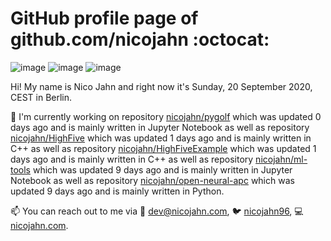 # GitHub profile page of <!-- github -->github.com/nicojahn<!-- github --> :octocat:

![image](https://img.shields.io/badge/in%20progress%20since-aug.%201996-blue?style=flat) ![image](https://img.shields.io/badge/runs%20on-caffeine-brown?style=flat&logo=buy-me-a-coffee&logoColor=brown) ![image](https://img.shields.io/badge/homepage-blank-white?style=flat&?link=https://nicojahn.com&link=https://nicojahn.com)

Hi! My name is <!-- name -->Nico Jahn<!-- name --> and right now it's <!-- date -->Sunday, 20 September 2020, CEST<!-- date --> in <!-- city -->Berlin<!-- city -->.

🔭 I'm currently working on <!-- projects -->repository [nicojahn/pygolf](https://github.com/nicojahn/pygolf) which was updated 0 days ago and is mainly written in Jupyter Notebook as well as repository [nicojahn/HighFive](https://github.com/nicojahn/HighFive) which was updated 1 days ago and is mainly written in C++ as well as repository [nicojahn/HighFiveExample](https://github.com/nicojahn/HighFiveExample) which was updated 1 days ago and is mainly written in C++ as well as repository [nicojahn/ml-tools](https://github.com/nicojahn/ml-tools) which was updated 9 days ago and is mainly written in Jupyter Notebook as well as repository [nicojahn/open-neural-apc](https://github.com/nicojahn/open-neural-apc) which was updated 9 days ago and is mainly written in Python<!-- projects -->.

📫 You can reach out to me via <!-- contact -->:email: dev@nicojahn.com, :bird: [nicojahn96](https://twitter.com/nicojahn96), :computer: [nicojahn.com](https://nicojahn.com)<!-- contact -->.
